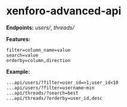 
# xenforo-advanced-api  
  
**Endpoints:** _users/_, _threads/_

**Features:** 

    filter=column_name=value
    search=value
    orderby=column,direction

**Example:** 

    ...api/users/?filter=user_id=>1;user_id<10
    ...api/users/?filter=username~min
    ...api/threads/?search=best
    ...api/threads/?orderby=user_id,desc

